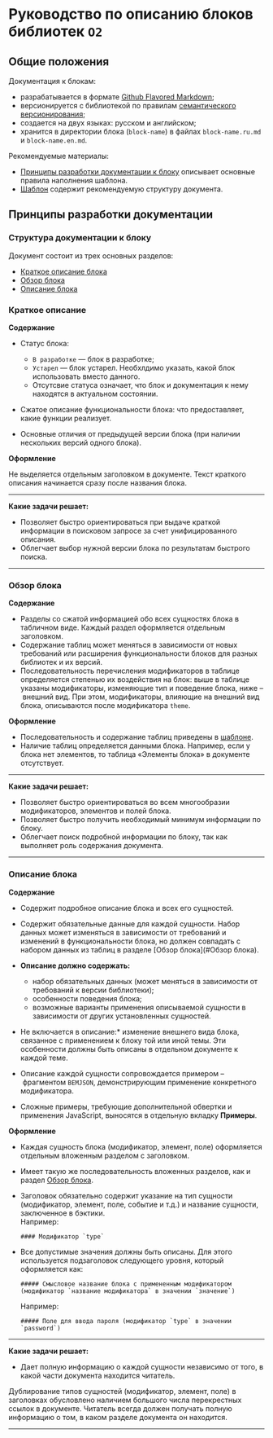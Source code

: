 # Руководство по описанию блоков библиотек `О2`

<!-- TOC -->

## Общие положения

Документация к блокам:

* разрабатывается в формате [Github Flavored Markdown](https://help.github.com/articles/github-flavored-markdown/);
* версионируется с библиотекой по правилам [семантического версионирования](http://semver.org/lang/ru/);
* создается на двух языках: русском и английском;
* хранится в директории блока (`block-name`) в файлах `block-name.ru.md` и `block-name.en.md`.

Рекомендуемые материалы:

* [Принципы разработки документации к блоку](#principles) описывает основные правила наполнения шаблона.
* [Шаблон](template.md) содержит рекомендуемую структуру документа.

## Принципы разработки документации

### Структура документации к блоку

Документ состоит из трех основных разделов:

* [Краткое описание блока](#block-definition)
* [Обзор блока](#block-overview)
* [Описание блока](#block-description)

<a name="block-definition"></a>
### Краткое описание

**Содержание**

* Статус блока:

  * `В разработке` — блок в разработке;
  * `Устарел` — блок устарел. Необхлдимо указать, какой блок использовать вместо данного.
  * Отсутсвие статуса означает, что блок и документация к нему находятся в актуальном состоянии.

* Сжатое описание функциональности блока: что предоставляет, какие функции реализует.

* Основные отличия от предыдущей версии блока (при наличии нескольких версий одного блока).

**Оформление**

Не выделяется отдельным заголовком в документе. Текст краткого описания начинается сразу после названия блока.

____________________

**Какие задачи решает:**

* Позволяет быстро ориентироваться при выдаче краткой информации в поисковом запросе за счет унифицированного описания.
* Облегчает выбор нужной версии блока по результатам быстрого поиска.
____________________

<a name="block-overview"></a>
### Обзор блока

**Содержание**

* Разделы со сжатой информацией обо всех сущностях блока в табличном виде. Каждый раздел оформляется отдельным заголовком.
* Содержание таблиц может меняться в зависимости от новых требований или расширения функциональности блоков для разных библиотек и их версий.
* Последовательность перечисления модификаторов в таблице определяется степенью их воздействия на блок: выше в таблице указаны модификаторы, изменяющие тип и поведение блока, ниже – внешний вид. При этом, модификаторы, влияющие на внешний вид блока, описываются после модификатора `theme`.

**Оформление**

* Последовательность и содержание таблиц приведены в [шаблоне](template.md).
* Наличие таблиц определяется данными блока. Например, если у блока нет элементов, то таблица «Элементы блока» в документе отсутствует.

____________________

**Какие задачи решает:**

* Позволяет быстро ориентироваться во всем многообразии модификаторов, элементов и полей блока.
* Позволяет быстро получить необходимый минимум информации по блоку.
* Облегчает поиск подробной информации по блоку, так как выполняет роль содержания документа.

____________________

<a name="block-description"></a>
### Описание блока

**Содержание**

* Содержит подробное описание блока и всех его сущностей.
* Содержит обязательные данные для каждой сущности. Набор данных может изменяться в зависимости от требований и изменений в функциональности блока, но должен совпадать с набором данных из таблиц в разделе [Обзор блока](#Обзор блока).
* **Описание должно содержать:**
    * набор обязательных данных (может меняться в зависимости от требований к версии библиотеки);
    * особенности поведения блока;
    * возможные варианты применения описываемой сущности в зависимости от других установленных сущностей.

* Не включается в описание:* изменение внешнего вида блока, связанное с применением к блоку той или иной темы. Эти особенности должны быть описаны в отдельном документе к каждой теме.

* Описание каждой сущности сопровождается примером – фрагментом `BEMJSON`, демонстрирующим применение конкретного модификатора.

* Сложные примеры, требующие дополнительной обвертки и применения JavaScript, выносятся в отдельную вкладку **Примеры**.

**Оформление**

* Каждая сущность блока (модификатор, элемент, поле) оформляется отдельным вложенным разделом с заголовком.

* Имеет такую же последовательность вложенных разделов, как и раздел [Обзор блока](#block-overview).

* Заголовок обязательно содержит указание на тип сущности (модификатор, элемент, поле, событие и т.д.) и название сущности, заключенное в бэктики.<br>
    Например:
    ```
    #### Модификатор `type`
    ```

* Все допустимые значения должны быть описаны. Для этого используется подзаголовок следующего уровня, который оформляется как:
    ```
    ##### Смысловое название блока с примененным модификатором (модификатор `название модификатора` в значении `значение`)
    ```
    Например:
    ```
    ##### Поле для ввода пароля (модификатор `type` в значении `password`)
    ```
____________________

**Какие задачи решает:**

* Дает полную информацию о каждой сущности независимо от того, в какой части документа находится читатель.

Дублирование типов сущностей (модификатор, элемент, поле) в заголовках обусловлено наличием большого числа перекрестных ссылок в документе. Читатель всегда должен получать полную информацию о том, в каком разделе документа он находится.
____________________
